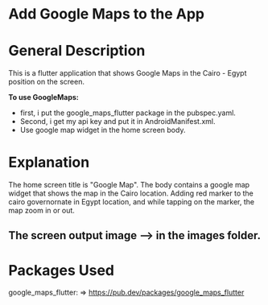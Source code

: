 # Add Google Maps to the App

# General Description

This is a flutter application that shows Google Maps in the Cairo - Egypt position on
the screen.

**To use GoogleMaps:**

- first, i put the google_maps_flutter package in the pubspec.yaml.
- Second, i get my api key and put it in AndroidManifest.xml.
- Use google map widget in the home screen body.

# Explanation

The home screen title is "Google Map".
The body contains a google map widget that shows the map in the Cairo location.
Adding red marker to the cairo governornate in Egypt location, and while tapping on the marker, the
map zoom
in or out.

The screen output image --> in the images folder.
----------------------

# Packages Used

google_maps_flutter: => https://pub.dev/packages/google_maps_flutter